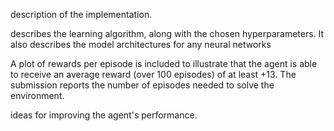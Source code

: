 description of the implementation.

describes the learning algorithm, along with the chosen hyperparameters. It also describes the model architectures for any neural networks

A plot of rewards per episode is included to illustrate that the agent is able to receive an average reward (over 100 episodes) of at least +13. The submission reports the number of episodes needed to solve the environment.

ideas for improving the agent's performance.

